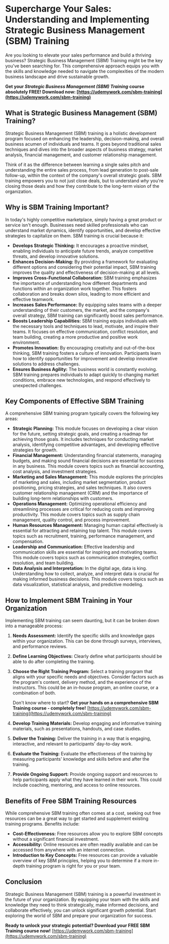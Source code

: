 # Supercharge Your Sales: Understanding and Implementing Strategic Business Management (SBM) Training

Are you looking to elevate your sales performance and build a thriving business? Strategic Business Management (SBM) Training might be the key you've been searching for. This comprehensive approach equips you with the skills and knowledge needed to navigate the complexities of the modern business landscape and drive sustainable growth.

**Get your *Strategic Business Management (SBM) Training* course absolutely FREE! Download now: [https://udemywork.com/sbm-training](https://udemywork.com/sbm-training)**

## What is Strategic Business Management (SBM) Training?

Strategic Business Management (SBM) training is a holistic development program focused on enhancing the leadership, decision-making, and overall business acumen of individuals and teams. It goes beyond traditional sales techniques and dives into the broader aspects of business strategy, market analysis, financial management, and customer relationship management.

Think of it as the difference between learning a single sales pitch and understanding the entire sales process, from lead generation to post-sale follow-up, within the context of the company's overall strategic goals. SBM training empowers you to not just close deals, but to understand *why* you're closing those deals and how they contribute to the long-term vision of the organization.

## Why is SBM Training Important?

In today's highly competitive marketplace, simply having a great product or service isn't enough. Businesses need skilled professionals who can understand market dynamics, identify opportunities, and develop effective strategies to capitalize on them. SBM training is crucial because it:

*   **Develops Strategic Thinking:** It encourages a proactive mindset, enabling individuals to anticipate future trends, analyze competitive threats, and develop innovative solutions.
*   **Enhances Decision-Making:** By providing a framework for evaluating different options and considering their potential impact, SBM training improves the quality and effectiveness of decision-making at all levels.
*   **Improves Cross-Functional Collaboration:** SBM training emphasizes the importance of understanding how different departments and functions within an organization work together. This fosters collaboration and breaks down silos, leading to more efficient and effective teamwork.
*   **Increases Sales Performance:** By equipping sales teams with a deeper understanding of their customers, the market, and the company's overall strategy, SBM training can significantly boost sales performance.
*   **Boosts Leadership Capabilities:** SBM training equips individuals with the necessary tools and techniques to lead, motivate, and inspire their teams. It focuses on effective communication, conflict resolution, and team building, creating a more productive and positive work environment.
*   **Promotes Innovation:** By encouraging creativity and out-of-the-box thinking, SBM training fosters a culture of innovation. Participants learn how to identify opportunities for improvement and develop innovative solutions to address challenges.
*   **Ensures Business Agility:** The business world is constantly evolving. SBM training prepares individuals to adapt quickly to changing market conditions, embrace new technologies, and respond effectively to unexpected challenges.

## Key Components of Effective SBM Training

A comprehensive SBM training program typically covers the following key areas:

*   **Strategic Planning:** This module focuses on developing a clear vision for the future, setting strategic goals, and creating a roadmap for achieving those goals. It includes techniques for conducting market analysis, identifying competitive advantages, and developing effective strategies for growth.
*   **Financial Management:** Understanding financial statements, managing budgets, and making sound financial decisions are essential for success in any business. This module covers topics such as financial accounting, cost analysis, and investment strategies.
*   **Marketing and Sales Management:** This module explores the principles of marketing and sales, including market segmentation, product positioning, pricing strategies, and sales techniques. It also covers customer relationship management (CRM) and the importance of building long-term relationships with customers.
*   **Operations Management:** Optimizing operational efficiency and streamlining processes are critical for reducing costs and improving productivity. This module covers topics such as supply chain management, quality control, and process improvement.
*   **Human Resources Management:** Managing human capital effectively is essential for attracting and retaining top talent. This module covers topics such as recruitment, training, performance management, and compensation.
*   **Leadership and Communication:** Effective leadership and communication skills are essential for inspiring and motivating teams. This module covers topics such as communication strategies, conflict resolution, and team building.
*   **Data Analysis and Interpretation:** In the digital age, data is king. Understanding how to collect, analyze, and interpret data is crucial for making informed business decisions. This module covers topics such as data visualization, statistical analysis, and predictive modeling.

## How to Implement SBM Training in Your Organization

Implementing SBM training can seem daunting, but it can be broken down into a manageable process:

1.  **Needs Assessment:** Identify the specific skills and knowledge gaps within your organization. This can be done through surveys, interviews, and performance reviews.
2.  **Define Learning Objectives:** Clearly define what participants should be able to do after completing the training.
3.  **Choose the Right Training Program:** Select a training program that aligns with your specific needs and objectives. Consider factors such as the program's content, delivery method, and the experience of the instructors. This could be an in-house program, an online course, or a combination of both.

    Don't know where to start? **Get your hands on a comprehensive SBM Training course - completely free!** [https://udemywork.com/sbm-training](https://udemywork.com/sbm-training)
4.  **Develop Training Materials:** Develop engaging and informative training materials, such as presentations, handouts, and case studies.
5.  **Deliver the Training:** Deliver the training in a way that is engaging, interactive, and relevant to participants' day-to-day work.
6.  **Evaluate the Training:** Evaluate the effectiveness of the training by measuring participants' knowledge and skills before and after the training.
7.  **Provide Ongoing Support:** Provide ongoing support and resources to help participants apply what they have learned in their work. This could include coaching, mentoring, and access to online resources.

## Benefits of Free SBM Training Resources

While comprehensive SBM training often comes at a cost, seeking out free resources can be a great way to get started and supplement existing training programs. Benefits include:

*   **Cost-Effectiveness:** Free resources allow you to explore SBM concepts without a significant financial investment.
*   **Accessibility:** Online resources are often readily available and can be accessed from anywhere with an internet connection.
*   **Introduction to Key Concepts:** Free resources can provide a valuable overview of key SBM principles, helping you to determine if a more in-depth training program is right for you or your team.

## Conclusion

Strategic Business Management (SBM) training is a powerful investment in the future of your organization. By equipping your team with the skills and knowledge they need to think strategically, make informed decisions, and collaborate effectively, you can unlock significant growth potential. Start exploring the world of SBM and prepare your organization for success.

**Ready to unlock your strategic potential? Download your FREE SBM Training course now!** [https://udemywork.com/sbm-training](https://udemywork.com/sbm-training)
